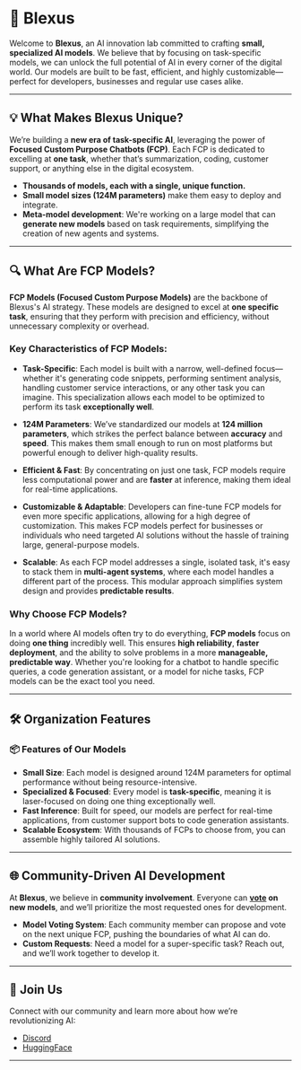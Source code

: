 # 🚀 Blexus

Welcome to **Blexus**, an AI innovation lab committed to crafting **small, specialized AI models**. We believe that by focusing on task-specific models, we can unlock the full potential of AI in every corner of the digital world. Our models are built to be fast, efficient, and highly customizable—perfect for developers, businesses and regular use cases alike.

---

## **💡 What Makes Blexus Unique?**

We’re building a **new era of task-specific AI**, leveraging the power of **Focused Custom Purpose Chatbots (FCP)**. Each FCP is dedicated to excelling at **one task**, whether that’s summarization, coding, customer support, or anything else in the digital ecosystem.

- **Thousands of models, each with a single, unique function.**
- **Small model sizes (124M parameters)** make them easy to deploy and integrate.
- **Meta-model development**: We're working on a large model that can **generate new models** based on task requirements, simplifying the creation of new agents and systems.

---

## 🔍 **What Are FCP Models?**

**FCP Models (Focused Custom Purpose Models)** are the backbone of Blexus's AI strategy. These models are designed to excel at **one specific task**, ensuring that they perform with precision and efficiency, without unnecessary complexity or overhead. 

### **Key Characteristics of FCP Models:**

- **Task-Specific**: Each model is built with a narrow, well-defined focus—whether it's generating code snippets, performing sentiment analysis, handling customer service interactions, or any other task you can imagine. This specialization allows each model to be optimized to perform its task **exceptionally well**.

- **124M Parameters**: We’ve standardized our models at **124 million parameters**, which strikes the perfect balance between **accuracy** and **speed**. This makes them small enough to run on most platforms but powerful enough to deliver high-quality results.

- **Efficient & Fast**: By concentrating on just one task, FCP models require less computational power and are **faster** at inference, making them ideal for real-time applications.

- **Customizable & Adaptable**: Developers can fine-tune FCP models for even more specific applications, allowing for a high degree of customization. This makes FCP models perfect for businesses or individuals who need targeted AI solutions without the hassle of training large, general-purpose models.

- **Scalable**: As each FCP model addresses a single, isolated task, it's easy to stack them in **multi-agent systems**, where each model handles a different part of the process. This modular approach simplifies system design and provides **predictable results**.

### **Why Choose FCP Models?**

In a world where AI models often try to do everything, **FCP models** focus on doing **one thing** incredibly well. This ensures **high reliability**, **faster deployment**, and the ability to solve problems in a more **manageable, predictable way**. Whether you're looking for a chatbot to handle specific queries, a code generation assistant, or a model for niche tasks, FCP models can be the exact tool you need.

---

## 🛠️ **Organization Features**

### 📦 Features of Our Models

- **Small Size**: Each model is designed around 124M parameters for optimal performance without being resource-intensive.
- **Specialized & Focused**: Every model is **task-specific**, meaning it is laser-focused on doing one thing exceptionally well.
- **Fast Inference**: Built for speed, our models are perfect for real-time applications, from customer support bots to code generation assistants.
- **Scalable Ecosystem**: With thousands of FCPs to choose from, you can assemble highly tailored AI solutions.

---

## **🌐 Community-Driven AI Development**

At **Blexus**, we believe in **community involvement**. Everyone can **[vote](https://discord.gg/WPt9T3JwJg) on new models**, and we’ll prioritize the most requested ones for development.

- **Model Voting System**: Each community member can propose and vote on the next unique FCP, pushing the boundaries of what AI can do.
- **Custom Requests**: Need a model for a super-specific task? Reach out, and we’ll work together to develop it.

---

## **🔗 Join Us**

Connect with our community and learn more about how we’re revolutionizing AI:

- [Discord](https://discord.gg/WPt9T3JwJg)
- [HuggingFace](https://huggingface.co/Blexus)

---
